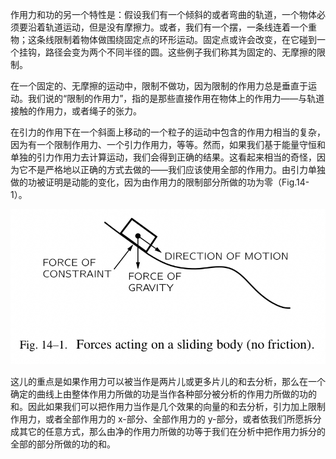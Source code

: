 作用力和功的另一个特性是：假设我们有一个倾斜的或者弯曲的轨道，一个物体必须要沿着轨道运动，但是没有摩擦力。或者，我们有一个摆，一条线连着一个重物；这条线限制着物体做围绕固定点的环形运动。固定点或许会改变，在它碰到一个挂钩，路径会变为两个不同半径的圆。这些例子我们称其为固定的、无摩擦的限制。

在一个固定的、无摩擦的运动中，限制不做功，因为限制的作用力总是垂直于运动。我们说的“限制的作用力”，指的是那些直接作用在物体上的作用力——与轨道接触的作用力，或者绳子的张力。

在引力的作用下在一个斜面上移动的一个粒子的运动中包含的作用力相当的复杂，因为有一个限制作用力、一个引力作用力，等等。然而，如果我们基于能量守恒和单独的引力作用力去计算运动，我们会得到正确的结果。这看起来相当的奇怪，因为它不是严格地以正确的方式去做的——我们应该使用全部的作用力。由引力单独做的功被证明是动能的变化，因为由作用力的限制部分所做的功为零（Fig.14-1）。

![作用在一个滑动的物体上的力（没有摩擦力）](/assets/volume-1/fig-14-1.png)

这儿的重点是如果作用力可以被当作是两片儿或更多片儿的和去分析，那么在一个确定的曲线上由整体作用力所做的功是当作各种部分被分析的作用力所做的功的和。因此如果我们可以把作用力当作是几个效果的向量的和去分析，引力加上限制作用力，或者全部作用力的 x-部分、全部作用力的 y-部分，或者依我们所愿拆分成其它的任意方式，那么由净的作用力所做的功等于我们在分析中把作用力拆分的全部的部分所做的功的和。
